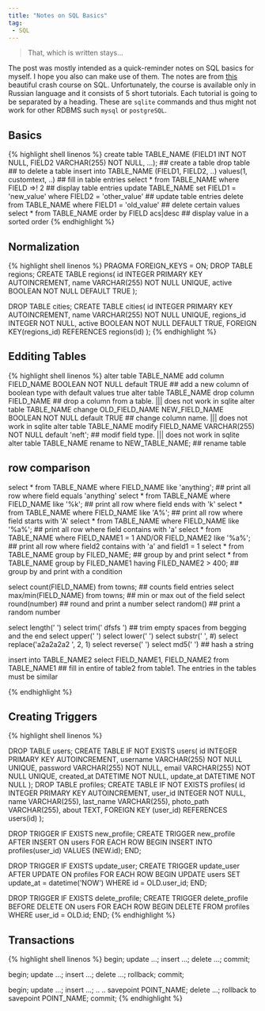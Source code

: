 ```yaml
---
title: "Notes on SQL Basics"
tag:
 - SQL
---
```

 > That, which is written stays...

The post was mostly intended as a quick-reminder notes on SQL basics for myself. I hope you also can make use of them. The notes are from [this](https://www.youtube.com/watch?list=PLY4rE9dstrJwFmPYd03vZU90-TvXEpVzD&v=P2Eaf9M4gOU&feature=emb_logo) beautiful crash course on SQL. Unfortunately, the course is available only in Russian language and it consists of 5 short tutorials. Each tutorial is going to be separated by  a heading. These are `sqlite` commands and thus might not work for other RDBMS such `mysql` or `postgreSQL`.


## Basics

{% highlight shell linenos %}
create table TABLE_NAME (FIELD1 INT NOT NULL, FIELD2 VARCHAR(255) NOT NULL, ...); ## create a table
drop table ## to delete a table
insert into TABLE_NAME (FIELD1, FIELD2, ..) values(1, customtext, ..) ## fill in table entries
select * from TABLE_NAME where FIELD =>! 2 ## display table entries
update TABLE_NAME set FIELD1 = 'new_value' where FIELD2 = 'other_value' ## update table entries
delete from TABLE_NAME where FIELD1 = 'old_value' ## delete certain values
select * from TABLE_NAME order by FIELD acs|desc ## display value in a sorted order
{% endhighlight %}

## Normalization
{% highlight shell linenos %}
PRAGMA FOREIGN_KEYS = ON;
DROP TABLE regions;
CREATE TABLE regions(
  id INTEGER PRIMARY KEY AUTOINCREMENT,
  name VARCHAR(255) NOT NULL UNIQUE,
  active BOOLEAN NOT NULL DEFAULT TRUE
);

DROP TABLE cities;
CREATE TABLE cities(
  id INTEGER PRIMARY KEY AUTOINCREMENT,
  name VARCHAR(255) NOT NULL UNIQUE,
  regions_id INTEGER NOT NULL,
  active BOOLEAN NOT NULL DEFAULT TRUE,
  FOREIGN KEY(regions_id) REFERENCES regions(id)
);
{% endhighlight %}


## Edditing Tables

{% highlight shell linenos %}
alter table TABLE_NAME add column FIELD_NAME BOOLEAN NOT NULL default TRUE ## add a new column of boolean type with default values true
alter table TABLE_NAME drop column FIELD_NAME  ## drop a column from a table. ||| does not work in sqlite
alter table TABLE_NAME change OLD_FIELD_NAME NEW_FIELD_NAME BOOLEAN NOT NULL default TRUE  ## change column name. ||| does not work in sqlite
alter table TABLE_NAME modify FIELD_NAME VARCHAR(255) NOT NULL default 'neft';  ## modif field type. ||| does not work in sqlite  
alter table TABLE_NAME rename to NEW_TABLE_NAME; ## rename table

## row comparison
select * from TABLE_NAME where FIELD_NAME like  'anything'; ## print all row where field equals 'anything'
select * from TABLE_NAME where FIELD_NAME like  '%k'; ## print all row where field ends with 'k'
select * from TABLE_NAME where FIELD_NAME like  'A%'; ## print all row where field starts with 'A'
select * from TABLE_NAME where FIELD_NAME like  '%a%'; ## print all row where field contains with 'a'
select * from TABLE_NAME where FIELD_NAME1 = 1 AND/OR FIELD_NAME2 like '%a%'; ## print all row where field2 contains with 'a' and field1 = 1
select * from TABLE_NAME group by FILED_NAME; ## group by and print
select * from TABLE_NAME group by FILED_NAME1 having FILED_NAME2 > 400; ## group by and print with a condition

select count(FIELD_NAME) from towns; ## counts field entries
select max/min(FIELD_NAME) from towns;  ## min or max out of the field
select round(number) ## round and print a number
select random() ## print a random number

select length(' ')
select trim(' dfsfs ') ## trim empty spaces from begging and the end
select upper(' ')
select lower(' ')
select substr(' ', #)
select replace('a2a2a2a2 ', 2, 1)
select reverse(' ')
select md5(' ') ## hash a string

insert into TABLE_NAME2 select FIELD_NAME1, FIELD_NAME2 from TABLE_NAME1 ## fill in entire of table2 from table1. The entries in the tables must be similar

{% endhighlight %}


## Creating Triggers
{% highlight shell linenos %}

DROP TABLE users;
CREATE TABLE IF NOT EXISTS users(
  id INTEGER PRIMARY KEY AUTOINCREMENT,
  username VARCHAR(255) NOT NULL UNIQUE,
  password VARCHAR(255) NOT NULL,
  email VARCHAR(255) NOT NULL UNIQUE,
  created_at DATETIME NOT NULL,
  update_at DATETIME NOT NULL
);
DROP TABLE profiles;
CREATE TABLE IF NOT EXISTS profiles(
  id INTEGER PRIMARY KEY AUTOINCREMENT,
  user_id INTEGER NOT NULL,
  name VARCHAR(255),
  last_name VARCHAR(255),
  photo_path VARCHAR(255),
  about TEXT,
  FOREIGN KEY (user_id) REFERENCES users(id)
);

DROP TRIGGER IF EXISTS new_profile;
CREATE TRIGGER new_profile AFTER INSERT ON users
  FOR EACH ROW
  BEGIN
    INSERT INTO profiles(user_id) VALUES (NEW.id);
  END;

DROP TRIGGER IF EXISTS update_user;
CREATE TRIGGER update_user AFTER UPDATE ON profiles
  FOR EACH ROW
  BEGIN
    UPDATE users SET  update_at = datetime('NOW') WHERE id = OLD.user_id;
  END;

DROP TRIGGER IF EXISTS delete_profile;
CREATE TRIGGER delete_profile BEFORE DELETE ON users
  FOR EACH ROW
  BEGIN
    DELETE FROM profiles WHERE user_id = OLD.id;
  END;
{% endhighlight %}


## Transactions

{% highlight shell linenos %}
begin;
update ...;
insert ...;
delete ...;
commit;


begin;
update ...;
insert ...;
delete ...;
rollback;
commit;

begin;
update ...;
insert ...;
..
..
savepoint POINT_NAME;
delete ...;
rollback to savepoint POINT_NAME;
commit;
{% endhighlight %}
